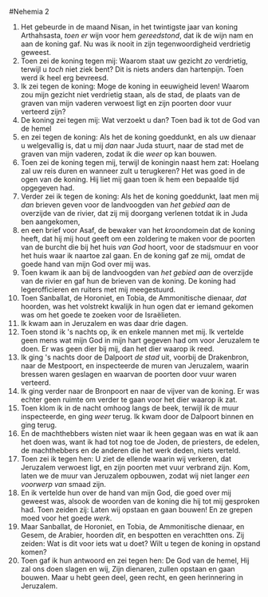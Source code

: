 #Nehemia 2
1. Het gebeurde in de maand Nisan, in het twintigste jaar van koning Arthahsasta, *toen er* wijn voor hem *gereedstond*, dat ik de wijn nam en aan de koning gaf. Nu was ik nooit in zijn tegenwoordigheid verdrietig geweest.
2. Toen zei de koning tegen mij: Waarom staat uw gezicht *zo* verdrietig, terwijl u *toch* niet ziek bent? Dit is niets anders dan hartenpijn. Toen werd ik heel erg bevreesd.
3. Ik zei tegen de koning: Moge de koning in eeuwigheid leven! Waarom zou mijn gezicht niet verdrietig staan, als de stad, de plaats van de graven van mijn vaderen verwoest ligt en zijn poorten door vuur verteerd zijn?
4. De koning zei tegen mij: Wat verzoekt u dan? Toen bad ik tot de God van de hemel
5. en zei tegen de koning: Als het de koning goeddunkt, en als uw dienaar u welgevallig is, dat u mij *dan* naar Juda stuurt, naar de stad met de graven van mijn vaderen, zodat ik die *weer* op kan bouwen.
6. Toen zei de koning tegen mij, terwijl de koningin naast hem zat: Hoelang zal uw reis duren en wanneer zult u terugkeren? Het was goed in de ogen van de koning. Hij liet mij gaan toen ik hem een bepaalde tijd opgegeven had.
7. Verder zei ik tegen de koning: Als het de koning goeddunkt, laat men mij *dan* brieven geven voor de landvoogden van *het gebied aan* de overzijde van de rivier, dat zij mij doorgang verlenen totdat ik in Juda ben aangekomen,
8. en een brief voor Asaf, de bewaker van het *kroon*domein dat de koning heeft, dat hij mij hout geeft om een zoldering te maken voor de poorten van de burcht die bij het huis *van God* hoort, voor de stadsmuur en voor het huis waar ik naartoe zal gaan. En de koning gaf ze mij, omdat de goede hand van mijn God over mij was.
9. Toen kwam ik aan bij de landvoogden van *het gebied aan* de overzijde van de rivier en gaf hun de brieven van de koning. De koning had legerofficieren en ruiters met mij meegestuurd.
10. Toen Sanballat, de Horoniet, en Tobia, de Ammonitische dienaar, *dat* hoorden, was het volstrekt kwalijk in hun ogen dat er iemand gekomen was om het goede te zoeken voor de Israëlieten.
11. Ik kwam aan in Jeruzalem en was daar drie dagen.
12. Toen stond ik 's nachts op, ik en enkele mannen met mij. Ik vertelde geen mens wat mijn God in mijn hart gegeven had om voor Jeruzalem te doen. Er was geen dier bij mij, dan het dier waarop ik reed.
13. Ik ging 's nachts door de Dalpoort *de stad* uit, voorbij de Drakenbron, naar de Mestpoort, en inspecteerde de muren van Jeruzalem, waarin bressen waren geslagen en waarvan de poorten door vuur waren verteerd.
14. Ik ging verder naar de Bronpoort en naar de vijver van de koning. Er was echter geen ruimte om verder te gaan voor het dier waarop ik zat.
15. Toen klom ik in de nacht omhoog langs de beek, terwijl ik de muur inspecteerde, en ging *weer* terug. Ik kwam door de Dalpoort binnen en ging terug.
16. En de machthebbers wisten niet waar ik heen gegaan was en wat ik aan het doen was, want ik had tot nog toe de Joden, de priesters, de edelen, de machthebbers en de anderen die het werk deden, niets verteld.
17. Toen zei ik tegen hen: U ziet de ellende waarin wij verkeren, dat Jeruzalem verwoest ligt, en zijn poorten met vuur verbrand zijn. Kom, laten we de muur van Jeruzalem opbouwen, zodat wij niet langer *een voorwerp van* smaad zijn.
18. En ik vertelde hun over de hand van mijn God, die goed over mij geweest was, alsook de woorden van de koning die hij tot mij gesproken had. Toen zeiden zij: Laten wij opstaan en gaan bouwen! En ze grepen moed voor het goede *werk*.
19. Maar Sanballat, de Horoniet, en Tobia, de Ammonitische dienaar, en Gesem, de Arabier, hoorden *dit*, en bespotten en verachtten ons. Zij zeiden: Wat is dit voor iets wat u doet? Wilt u tegen de koning in opstand komen?
20. Toen gaf ik hun antwoord en zei tegen hen: De God van de hemel, Hij zal ons doen slagen en wij, Zijn dienaren, zullen opstaan en gaan bouwen. Maar u hebt geen deel, geen recht, en geen herinnering in Jeruzalem.
